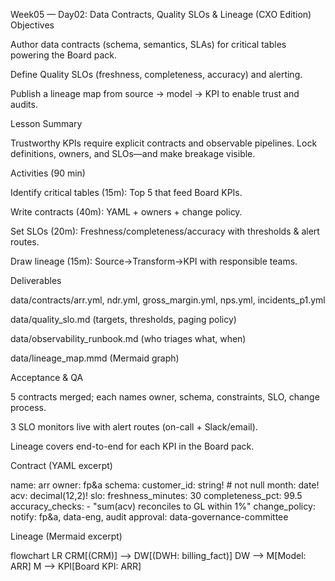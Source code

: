 Week05 — Day02: Data Contracts, Quality SLOs & Lineage (CXO Edition)
Objectives

Author data contracts (schema, semantics, SLAs) for critical tables powering the Board pack.

Define Quality SLOs (freshness, completeness, accuracy) and alerting.

Publish a lineage map from source → model → KPI to enable trust and audits.

Lesson Summary

Trustworthy KPIs require explicit contracts and observable pipelines. Lock definitions, owners, and SLOs—and make breakage visible.

Activities (90 min)

Identify critical tables (15m): Top 5 that feed Board KPIs.

Write contracts (40m): YAML + owners + change policy.

Set SLOs (20m): Freshness/completeness/accuracy with thresholds & alert routes.

Draw lineage (15m): Source→Transform→KPI with responsible teams.

Deliverables

data/contracts/arr.yml, ndr.yml, gross_margin.yml, nps.yml, incidents_p1.yml

data/quality_slo.md (targets, thresholds, paging policy)

data/observability_runbook.md (who triages what, when)

data/lineage_map.mmd (Mermaid graph)

Acceptance & QA

5 contracts merged; each names owner, schema, constraints, SLO, change process.

3 SLO monitors live with alert routes (on-call + Slack/email).

Lineage covers end-to-end for each KPI in the Board pack.

Contract (YAML excerpt)

name: arr
owner: fp&a
schema:
  customer_id: string!    # not null
  month: date!
  acv: decimal(12,2)!
slo:
  freshness_minutes: 30
  completeness_pct: 99.5
  accuracy_checks:
    - "sum(acv) reconciles to GL within 1%"
change_policy:
  notify: fp&a, data-eng, audit
  approval: data-governance-committee


Lineage (Mermaid excerpt)

flowchart LR
  CRM[(CRM)] --> DW[(DWH: billing_fact)]
  DW --> M[Model: ARR]
  M --> KPI[Board KPI: ARR]
